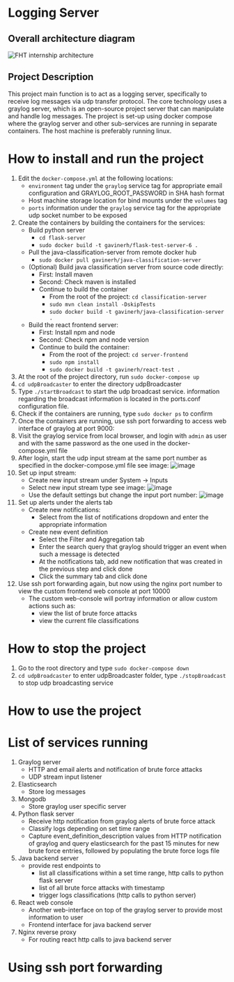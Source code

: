 # Logging Server

## Overall architecture diagram
![FHT internship architecture](https://user-images.githubusercontent.com/75064420/177126500-411c23c5-f745-4bd0-921d-0c17fccdfca9.jpg)


## Project Description
This project main function is to act as a logging server, specifically to receive log messages via 
udp transfer protocol. The core technology uses a graylog server, which is an open-source project 
server that can manipulate and handle log messages. The project is set-up using docker compose 
where the graylog server and other sub-services are running in separate containers. The host machine
is preferably running linux.

# How to install and run the project
1. Edit the `docker-compose.yml` at the following locations:
    * `environment` tag under the `graylog`
service tag for appropriate email configuration and GRAYLOG_ROOT_PASSWORD in SHA hash format
    * Host machine storage location for bind mounts under the `volumes` tag
    * `ports` information under the `graylog` service tag for the appropriate udp socket number to be exposed
2. Create the containers by building the containers for the services:
    * Build python server
        * `cd flask-server`
        * `sudo docker build -t gavinerh/flask-test-server-6 .`
    * Pull the java-classification-server from remote docker hub
        * `sudo docker pull gavinerh/java-classification-server`
    * (Optional) Build java classification server from source code directly:
        * First: Install maven
        * Second: Check maven is installed
        * Continue to build the container
            * From the root of the project: `cd classification-server`
            * `sudo mvn clean install -DskipTests`
            * `sudo docker build -t gavinerh/java-classification-server .`
    * Build the react frontend server:
        * First: Install npm and node
        * Second: Check npm and node version
        * Continue to build the container:
            * From the root of the project: `cd server-frontend`
            * `sudo npm install`
            * `sudo docker build -t gavinerh/react-test .`
3. At the root of the project directory, run `sudo docker-compose up`
4. `cd udpBroadcaster` to enter the directory udpBroadcaster
5. Type `./startBroadcast` to start the udp broadcast service. 
information regarding the broadcast information is located in the ports.conf configuration file.
6. Check if the containers are running, type `sudo docker ps` to confirm
7. Once the containers are running, use ssh port forwarding to access web interface of graylog at port 9000: 
8. Visit the graylog service from local browser, and login with `admin` as user and with the
same password as the one used in the docker-compose.yml file
9. After login, start the udp input stream at the same port number as specified in the docker-compose.yml file
see image: ![image](https://user-images.githubusercontent.com/75064420/174514501-6f905e32-6f00-4ac6-ab0b-e60cf9b09c92.png)
10. Set up input stream:
    * Create new input stream under System -> Inputs
    * Select new input stream type see image: ![image](https://user-images.githubusercontent.com/75064420/174514947-53904f1b-942f-4f6a-8351-7e3250534e02.png)
    * Use the default settings but change the input port number: ![image](https://user-images.githubusercontent.com/75064420/174515211-9c0c3a8f-e30e-49c6-b8bb-55d9365bf92d.png)
11. Set up alerts under the alerts tab
    * Create new notifications:
        * Select from the list of notifications dropdown and enter the appropriate information
    * Create new event definition
        * Select the Filter and Aggregation tab
        * Enter the search query that graylog should trigger an event when such a message is detected
        * At the notifications tab, add new notification that was created in the previous step and click done
        * Click the summary tab and click done
12. Use ssh port forwarding again, but now using the nginx port number to view the custom frontend
web console at port 10000
    * The custom web-console will portray information or allow custom actions such as:
        * view the list of brute force attacks
        * view the current file classifications 
# How to stop the project
1. Go to the root directory and type `sudo docker-compose down`
2. `cd udpBroadcaster` to enter udpBroadcaster folder, type `./stopBroadcast` to stop udp broadcasting service

# How to use the project

# List of services running
1. Graylog server
    * HTTP and email alerts and notification of brute force attacks
    * UDP stream input listener
2. Elasticsearch
    * Store log messages
4. Mongodb
    * Store graylog user specific server
5. Python flask server
    * Receive http notification from graylog alerts of brute force attack
    * Classify logs depending on set time range
    * Capture event_definition_description values from HTTP notification of graylog and query elasticsearch for the past 15 minutes for new brute force entries, followed by populating the brute force logs file
6. Java backend server
    * provide rest endpoints to
        * list all classifications within a set time range, http calls to python flask server
        * list of all brute force attacks with timestamp
        * trigger logs classifications (http calls to python server)
7. React web console
    * Another web-interface on top of the graylog server to provide most information to user
    * Frontend interface for java backend server
8. Nginx reverse proxy
    * For routing react http calls to java backend server

# Using ssh port forwarding

